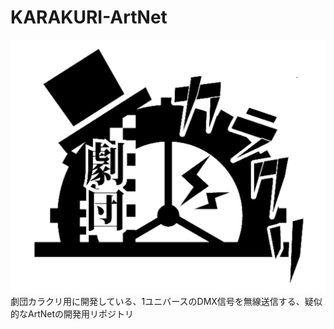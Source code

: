 # KARAKURI-ArtNet
![劇団カラクリ](/image/karakuri.jpeg)
劇団カラクリ用に開発している、1ユニバースのDMX信号を無線送信する、疑似的なArtNetの開発用リポジトリ
